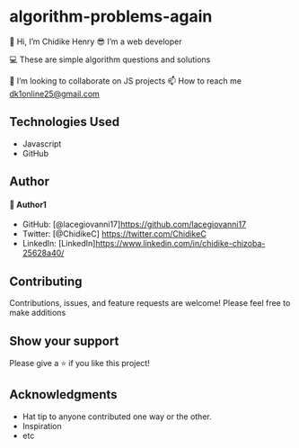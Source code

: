 # algorithm-problems-again
👋 Hi, I’m Chidike Henry 
😎 I’m a web developer

💻 These are simple algorithm questions and solutions

💞️ I’m looking to collaborate on JS projects 
📫 How to reach me dk1online25@gmail.com

## Technologies Used
* Javascript
* GitHub

## Author

#### 👤 Author1
- GitHub: [@lacegiovanni17]https://github.com/lacegiovanni17
- Twitter: [@ChidikeC] https://twitter.com/ChidikeC
- LinkedIn: [LinkedIn]https://www.linkedin.com/in/chidike-chizoba-25628a40/

## Contributing 
Contributions, issues, and feature requests are welcome!
Please feel free to make additions 

## Show your support
Please give a ⭐️ if you like this project! 

## Acknowledgments
- Hat tip to anyone contributed one way or the other.
- Inspiration
- etc

